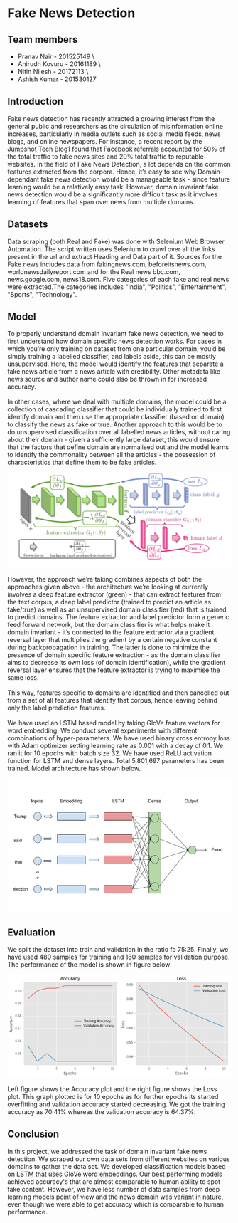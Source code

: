 # Fake News Detection

## Team members
- Pranav Nair - 201525149 \
- Anirudh Kovuru - 20161189 \
- Nitin Nilesh - 20172113 \
- Ashish Kumar - 201530127 

## Introduction
Fake news detection has recently attracted a growing interest from the general public and researchers as the circulation of misinformation online increases, particularly in media outlets such as social media feeds, news blogs, and online newspapers. For instance, a recent report by the Jumpshot Tech Blog1 found that Facebook referrals accounted for 50% of the total traffic to fake news sites and 20% total traffic to reputable websites. In the field of Fake News Detection, a lot depends on the common features extracted from the corpora. Hence, it’s easy to see why Domain-dependant fake news detection would be a manageable task - since feature learning would be a relatively easy task. However, domain invariant fake news detection would be a significantly more difficult task as it involves learning of features that span over news from multiple domains.

## Datasets
Data scraping (both Real and Fake) was done with Selenium Web Browser Automation. The script written uses Selenium to crawl over all the links present in the url and extract Heading and Data part of it. Sources for the Fake news includes data from fakingnews.com, beforeitsnews.com, worldnewsdailyreport.com and for the Real news bbc.com, news.google.com, news18.com. Five categories of each fake and real news were extracted.The categories includes "India", "Politics", "Entertainment", "Sports", "Technology".

## Model
To properly understand domain invariant fake news detection, we need to first understand how domain specific news detection works. For cases in which you’re only training on dataset from one particular domain, you’d be simply training a labelled classifier, and labels aside, this can be mostly unsupervised. Here, the model would identify the features that separate a fake news article from a news article with credibility. Other metadata like news source and author name could also be thrown in for increased accuracy. <br/><br/>
In other cases, where we deal with multiple domains, the model could be a collection of cascading classifier that could be individually trained to first identify domain and then use the appropriate classifier (based on domain) to classify the news as fake or true. Another approach to this would be to do unsupervised classification over all labelled news articles, without caring about their domain - given a sufficiently large dataset, this would ensure that the factors that define domain are normalised out and the model learns to identify the commonality between all the articles - the possession of characteristics that define them to be fake articles.

![Model Design](./model.PNG)

However, the approach we’re taking combines aspects of both the approaches given above - the architecture we’re looking at currently involves a deep feature extractor (green) - that can extract features from the text corpus, a deep label predictor (trained to predict an article as fake/true) as well as an unsupervised domain classifier (red) that is trained to predict domains. The feature extractor and label predictor form a generic feed forward network, but the domain classifier is what helps make it domain invariant - it’s connected to the feature extractor via a gradient reversal layer that multiplies the gradient by a certain negative constant during backpropagation in training. The latter is done to minimize the presence of domain specific feature extraction - as the domain classifier aims to decrease its own loss (of domain identification), while the gradient reversal layer ensures that the feature extractor is trying to maximise the same loss. <br/><br/>
This way, features specific to domains are identified and then cancelled out from a set of all features that identify that corpus, hence leaving behind only the label prediction features. <br/><br/>
We have used an LSTM based model by taking GloVe feature vectors for word embedding. We conduct several experiments with different combinations of hyper-parameters. We have used binary cross entropy loss with Adam optimizer setting learning rate as 0.001 with a decay of 0.1. We ran it for 10 epochs with batch size 32. We have used ReLU activation function for LSTM and dense layers. Total 5,801,697 parameters has been trained. Model architecture has shown below.

![Model Architecture](./Project_Arch.jpg)

## Evaluation
We split the dataset into train and validation in the ratio fo 75:25. Finally, we have used 480 samples for training and 160 samples for validation purpose. The performance of the model is shown in figure below

![Model Performance](./model_performance.png)

Left figure shows the Accuracy plot and the right figure shows the Loss plot. This graph plotted is for 10 epochs as for further epochs its started overfitting and validation accuracy started decreasing. We got the training accuracy as 70.41% whereas the validation accuracy is 64.37%.

## Conclusion
In this project, we addressed the task of domain invariant fake news detection. We scraped our own data sets from different websites on various domains to gather the data set. We developed classification models based on LSTM that uses GloVe word embeddings. Our best performing models achieved accuracy's that are almost comparable to human ability to spot fake content. However, we have less number of data samples from deep learning models point of view and the news domain was variant in nature, even though we were able to get accuracy which is comparable to human performance.

